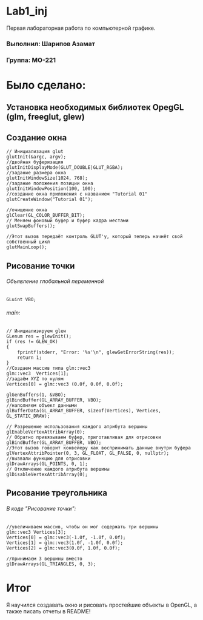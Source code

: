 # Lab1_inj
Первая лабораторная работа по компьютерной графике.
### Выполнил: Шарипов Азамат
### Группа: МО-221
# Было сделано:
## Установка необходимых библиотек OpegGL (glm, freeglut, glew)
## Создание окна
    // Инициализация glut
    glutInit(&argc, argv);
    //двойная буферизация
    glutInitDisplayMode(GLUT_DOUBLE|GLUT_RGBA);
    //задание размера окна
    glutInitWindowSize(1024, 768);
    //задание положения позиции окна
    glutInitWindowPosition(100, 100);
    //создание окна приложения с названием "Tutorial 01"
    glutCreateWindow("Tutorial 01");
    
    //очищение окна
    glClear(GL_COLOR_BUFFER_BIT);
    // Меняем фоновый буфер и буфер кадра местами
    glutSwapBuffers();
    
    //Этот вызов передаёт контроль GLUT'у, который теперь начнёт свой собственный цикл
    glutMainLoop();

## Рисование точки
###### Объявление глобальной переменной
    GLuint VBO;
###### main:
    // Инициализируем glew
    GLenum res = glewInit();
    if (res != GLEW_OK)
    {
        fprintf(stderr, "Error: '%s'\n", glewGetErrorString(res));
        return 1;
    }
    //Создаем массив типа glm::vec3
    glm::vec3  Vertices[1];
    //задаём XYZ по нулям
    Vertices[0] = glm::vec3 (0.0f, 0.0f, 0.0f);
    
    glGenBuffers(1, &VBO);
    glBindBuffer(GL_ARRAY_BUFFER, VBO);
    //наполняем объект данными
    glBufferData(GL_ARRAY_BUFFER, sizeof(Vertices), Vertices, GL_STATIC_DRAW);
    
    // Разрешение использования каждого атрибута вершины
    glEnableVertexAttribArray(0);
    // Обратно привязываем буфер, приготавливая для отрисовки
    glBindBuffer(GL_ARRAY_BUFFER, VBO);
    //Этот вызов говорит конвейеру как воспринимать данные внутри буфера
    glVertexAttribPointer(0, 3, GL_FLOAT, GL_FALSE, 0, nullptr);
    //вызвали функцию для отрисовки
    glDrawArrays(GL_POINTS, 0, 1);
    // Отключение каждого атрибута вершины
    glDisableVertexAttribArray(0);
## Рисование треугольника
###### В коде "Рисование точки":
    //увеличиваем массив, чтобы он мог содержать три вершины
    glm::vec3 Vertices[3];
    Vertices[0] = glm::vec3(-1.0f, -1.0f, 0.0f);
    Vertices[1] = glm::vec3(1.0f, -1.0f, 0.0f);
    Vertices[2] = glm::vec3(0.0f, 1.0f, 0.0f);
    
    //принимаем 3 вершины вместо
    glDrawArrays(GL_TRIANGLES, 0, 3);
# Итог
Я научился создавать окно и рисовать простейшие объекты в OpenGL, а также писать отчеты в README!
